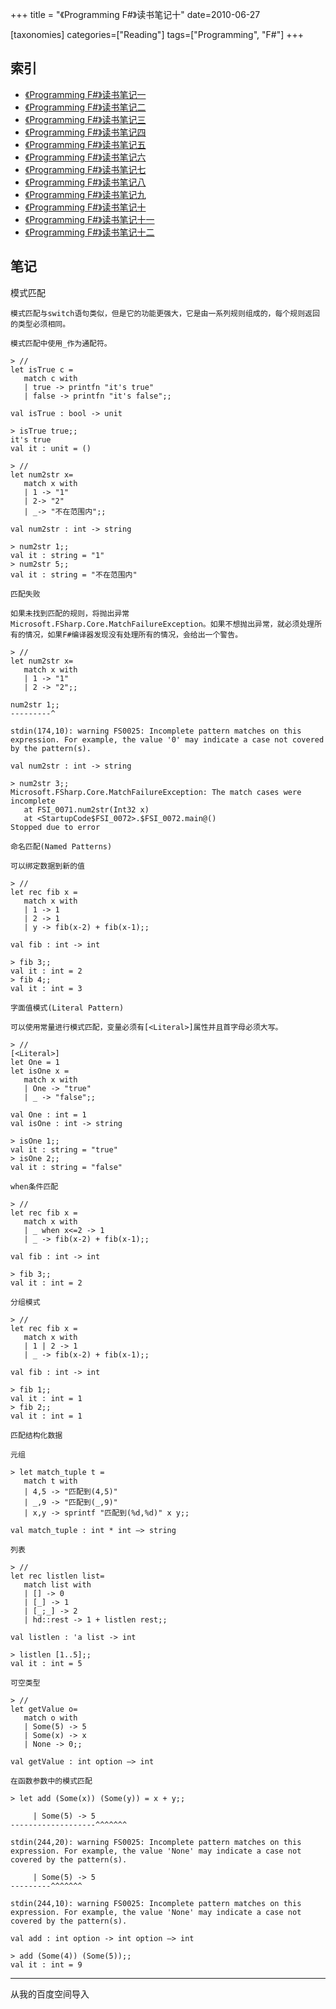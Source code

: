 +++
title = "《Programming F#》读书笔记十"
date=2010-06-27

[taxonomies]
categories=["Reading"]
tags=["Programming", "F#"]
+++
## 索引
- [《Programming F#》读书笔记一](@/blog/life/reading/programming-fsharp/programming-fsharp-1.md)
- [《Programming F#》读书笔记二](@/blog/life/reading/programming-fsharp/programming-fsharp-2.md)
- [《Programming F#》读书笔记三](@/blog/life/reading/programming-fsharp/programming-fsharp-3.md)
- [《Programming F#》读书笔记四](@/blog/life/reading/programming-fsharp/programming-fsharp-4.md)
- [《Programming F#》读书笔记五](@/blog/life/reading/programming-fsharp/programming-fsharp-5.md)
- [《Programming F#》读书笔记六](@/blog/life/reading/programming-fsharp/programming-fsharp-6.md)
- [《Programming F#》读书笔记七](@/blog/life/reading/programming-fsharp/programming-fsharp-7.md)
- [《Programming F#》读书笔记八](@/blog/life/reading/programming-fsharp/programming-fsharp-8.md)
- [《Programming F#》读书笔记九](@/blog/life/reading/programming-fsharp/programming-fsharp-9.md)
- [《Programming F#》读书笔记十](@/blog/life/reading/programming-fsharp/programming-fsharp-10.md)
- [《Programming F#》读书笔记十一](@/blog/life/reading/programming-fsharp/programming-fsharp-11.md)
- [《Programming F#》读书笔记十二](@/blog/life/reading/programming-fsharp/programming-fsharp-12.md)

## 笔记
模式匹配

    模式匹配与switch语句类似，但是它的功能更强大，它是由一系列规则组成的，每个规则返回的类型必须相同。

    模式匹配中使用_作为通配符。

    > //
    let isTrue c =
       match c with
       | true -> printfn "it's true"
       | false -> printfn "it's false";;

    val isTrue : bool -> unit

    > isTrue true;;
    it's true
    val it : unit = ()

    > //
    let num2str x=
       match x with
       | 1 -> "1"
       | 2-> "2"
       | _-> "不在范围内";;

    val num2str : int -> string

    > num2str 1;;
    val it : string = "1"
    > num2str 5;;
    val it : string = "不在范围内"

    匹配失败

    如果未找到匹配的规则，将抛出异常Microsoft.FSharp.Core.MatchFailureException。如果不想抛出异常，就必须处理所有的情况，如果F#编译器发现没有处理所有的情况，会给出一个警告。

    > //
    let num2str x=
       match x with
       | 1 -> "1"
       | 2 -> "2";;

    num2str 1;;
    ---------^

    stdin(174,10): warning FS0025: Incomplete pattern matches on this expression. For example, the value '0' may indicate a case not covered by the pattern(s).

    val num2str : int -> string

    > num2str 3;;
    Microsoft.FSharp.Core.MatchFailureException: The match cases were incomplete
       at FSI_0071.num2str(Int32 x)
       at <StartupCode$FSI_0072>.$FSI_0072.main@()
    Stopped due to error

    命名匹配(Named Patterns)

    可以绑定数据到新的值

    > //
    let rec fib x =
       match x with
       | 1 -> 1
       | 2 -> 1
       | y -> fib(x-2) + fib(x-1);;

    val fib : int -> int

    > fib 3;;
    val it : int = 2
    > fib 4;;
    val it : int = 3

    字面值模式(Literal Pattern)

    可以使用常量进行模式匹配，变量必须有[<Literal>]属性并且首字母必须大写。

    > //
    [<Literal>]
    let One = 1
    let isOne x =
       match x with
       | One -> "true"
       | _ -> "false";;

    val One : int = 1
    val isOne : int -> string

    > isOne 1;;
    val it : string = "true"
    > isOne 2;;
    val it : string = "false"

    when条件匹配

    > //
    let rec fib x =
       match x with
       | _ when x<=2 -> 1
       | _ -> fib(x-2) + fib(x-1);;

    val fib : int -> int

    > fib 3;;
    val it : int = 2

    分组模式

    > //
    let rec fib x =
       match x with
       | 1 | 2 -> 1
       | _ -> fib(x-2) + fib(x-1);;

    val fib : int -> int

    > fib 1;;
    val it : int = 1
    > fib 2;;
    val it : int = 1

    匹配结构化数据

    元组

    > let match_tuple t =
       match t with
       | 4,5 -> "匹配到(4,5)"
       | _,9 -> "匹配到(_,9)"
       | x,y -> sprintf "匹配到(%d,%d)" x y;;

    val match_tuple : int * int –> string

    列表

    > //
    let rec listlen list=
       match list with
       | [] -> 0
       | [_] -> 1
       | [_;_] -> 2
       | hd::rest -> 1 + listlen rest;;

    val listlen : 'a list -> int

    > listlen [1..5];;
    val it : int = 5

    可空类型

    > //
    let getValue o=
       match o with
       | Some(5) -> 5
       | Some(x) -> x
       | None -> 0;;

    val getValue : int option –> int

    在函数参数中的模式匹配

    > let add (Some(x)) (Some(y)) = x + y;;

         | Some(5) -> 5
    -------------------^^^^^^^

    stdin(244,20): warning FS0025: Incomplete pattern matches on this expression. For example, the value 'None' may indicate a case not covered by the pattern(s).

         | Some(5) -> 5
    ---------^^^^^^^

    stdin(244,10): warning FS0025: Incomplete pattern matches on this expression. For example, the value 'None' may indicate a case not covered by the pattern(s).

    val add : int option -> int option –> int

    > add (Some(4)) (Some(5));;
    val it : int = 9

---
从我的百度空间导入